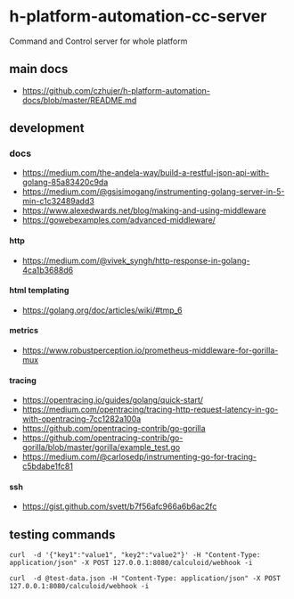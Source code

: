 # h-platform-automation-cc-server
Command and Control server for whole platform

## main docs 
- https://github.com/czhujer/h-platform-automation-docs/blob/master/README.md

## development

### docs
- https://medium.com/the-andela-way/build-a-restful-json-api-with-golang-85a83420c9da
- https://medium.com/@gsisimogang/instrumenting-golang-server-in-5-min-c1c32489add3
- https://www.alexedwards.net/blog/making-and-using-middleware
- https://gowebexamples.com/advanced-middleware/

#### http
- https://medium.com/@vivek_syngh/http-response-in-golang-4ca1b3688d6

#### html templating
- https://golang.org/doc/articles/wiki/#tmp_6

#### metrics
- https://www.robustperception.io/prometheus-middleware-for-gorilla-mux

#### tracing
- https://opentracing.io/guides/golang/quick-start/
- https://medium.com/opentracing/tracing-http-request-latency-in-go-with-opentracing-7cc1282a100a
- https://github.com/opentracing-contrib/go-gorilla
- https://github.com/opentracing-contrib/go-gorilla/blob/master/gorilla/example_test.go
- https://medium.com/@carlosedp/instrumenting-go-for-tracing-c5bdabe1fc81

#### ssh
- https://gist.github.com/svett/b7f56afc966a6b6ac2fc

## testing commands
```
curl  -d '{"key1":"value1", "key2":"value2"}' -H "Content-Type: application/json" -X POST 127.0.0.1:8080/calculoid/webhook -i
```
```
curl  -d @test-data.json -H "Content-Type: application/json" -X POST 127.0.0.1:8080/calculoid/webhook -i
```
